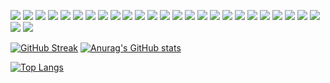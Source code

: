 
![](https://img.shields.io/badge/OS-Linux-informational?style=for-the-badge&logo=linux&logoColor=white&color=7EC8E3)
![](https://img.shields.io/badge/OS-Ubuntu-informational?style=for-the-badge&logo=ubuntu&logoColor=white&color=7EC8E3)
![](https://img.shields.io/badge/Editor-Visual_Studio_Code-informational?style=for-the-badge&logo=visual-studio-code&logoColor=white&color=7EC8E3)
![](https://img.shields.io/badge/Code-C-informational?style=for-the-badge&logo=c&logoColor=white&color=7EC8E3)
![](https://img.shields.io/badge/Code-C++-informational?style=for-the-badge&logo=c%2B%2B&logoColor=white&color=7EC8E3)
![](https://img.shields.io/badge/Code-Python-informational?style=for-the-badge&logo=python&logoColor=white&color=7EC8E3)
![](https://img.shields.io/badge/Code-JavaScript-informational?style=for-the-badge&logo=javascript&logoColor=white&color=7EC8E3)
![](https://img.shields.io/badge/Code-HTML5-informational?style=for-the-badge&logo=html5&logoColor=white&color=7EC8E3)
![](https://img.shields.io/badge/Code-CSS3-informational?style=for-the-badge&logo=css3&logoColor=white&color=7EC8E3)
![](https://img.shields.io/badge/Code-JavaScript-informational?style=for-the-badge&logo=javascript&logoColor=white&color=7EC8E3)
![](https://img.shields.io/badge/Code-Django-informational?style=for-the-badge&logo=django&logoColor=white&color=7EC8E3)
![](https://img.shields.io/badge/Code-React-informational?style=for-the-badge&logo=vue.js&logoColor=white&color=7EC8E3)
![](https://img.shields.io/badge/Code-Material_UI-informational?style=for-the-badge&logo=material-ui&logoColor=white&color=7EC8E3)
![](https://img.shields.io/badge/ML-Tensorflow-informational?style=for-the-badge&logo=tensorflow&logoColor=white&color=7EC8E3)
![](https://img.shields.io/badge/ML-Keras-informational?style=for-the-badge&logo=keras&logoColor=white&color=7EC8E3)
![](https://img.shields.io/badge/ML-Pandas-informational?style=for-the-badge&logo=pytorch&logoColor=white&color=7EC8E3)
![](https://img.shields.io/badge/Databases-SQLite-informational?style=for-the-badge&logo=sqlite&logoColor=white&color=7EC8E3)
![](https://img.shields.io/badge/Databases-PostgreSQL-informational?style=for-the-badge&logo=postgresql&logoColor=white&color=7EC8E3)
![](https://img.shields.io/badge/Databases-MySQL-00000F?style=for-the-badge&logo=mysql&logoColor=white&color=7EC8E3)
![](https://img.shields.io/badge/Shell-Bash-informational?style=for-the-badge&logo=gnu-bash&logoColor=white&color=7EC8E3)
![](https://img.shields.io/badge/Tools-LaTeX-informational?style=for-the-badge&logo=latex&logoColor=white&color=7EC8E3)
![](https://img.shields.io/badge/Tools-Docker-informational?style=for-the-badge&logo=docker&logoColor=white&color=7EC8E3)
![](https://img.shields.io/badge/Tools-Jupyter-informational?style=for-the-badge&logo=Jupyter&logoColor=white&color=7EC8E3)
![](https://img.shields.io/badge/Tools-Google_Colab-informational?style=for-the-badge&logo=googlecolab&logoColor=white&color=7EC8E3)
![](https://img.shields.io/badge/Cloud-Heroku-430098?style=for-the-badge&logo=heroku&logoColor=white&color=7EC8E3)
![](https://img.shields.io/badge/Cloud-Google_Cloud-4285F4?style=for-the-badge&logo=google-cloud&logoColor=white&color=7EC8E3)
![](https://img.shields.io/badge/Cloud-Amazon_AWS-232F3E?style=for-the-badge&logo=amazon-aws&logoColor=white&color=7EC8E3)



[![GitHub Streak](https://streak-stats.demolab.com/?user=spacemc2)](https://git.io/streak-stats)
[![Anurag's GitHub stats](https://github-readme-stats.vercel.app/api?username=spacemc2)](https://github.com/anuraghazra/github-readme-stats)

[![Top Langs](https://github-readme-stats.vercel.app/api/top-langs/?username=spacemc2&hide=javascript,html)](https://github.com/anuraghazra/github-readme-stats)
